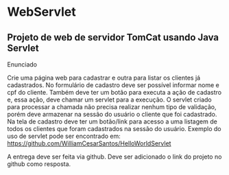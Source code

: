 
# WebServlet

## Projeto de web de servidor TomCat usando Java Servlet

Enunciado

Crie uma página web para cadastrar e outra para listar os clientes já cadastrados. No formulário de cadastro deve ser possível informar nome e cpf do cliente. Também deve ter um botão para executa a ação de cadastro e, essa ação, deve chamar um servlet para a execução. O servlet criado para processar a chamada não precisa realizar nenhum tipo de validação, porém deve armazenar na sessão do usuário o cliente que foi cadastrado.
Na tela de cadastro deve ter um botão/link para acesso a uma listagem de todos os clientes que foram cadastrados na sessão do usuário.
Exemplo do uso de servlet pode ser encontrado em: https://github.com/WilliamCesarSantos/HelloWorldServlet

A entrega deve ser feita via github. Deve ser adicionado o link do projeto no github como resposta.
